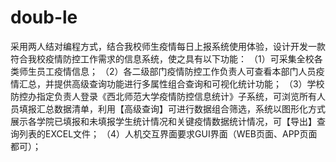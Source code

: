 # doub-le
采用两人结对编程方式，结合我校师生疫情每日上报系统使用体验，设计开发一款符合我校疫情防控工作需求的信息系统，使之具有以下功能：
（1）可采集全校各类师生员工疫情信息；
（2）各二级部门疫情防控工作负责人可查看本部门人员疫情汇总，并提供高级查询功能进行多属性组合查询和可视化统计功能；
（3）学校防控办指定负责人登录《西北师范大学疫情防控信息统计》子系统，可浏览所有人员填报汇总数据清单，利用【高级查询】可进行数据组合筛选，系统以图形化方式展示各学院已填报和未填报学生统计情况和关键疫情数据统计情况，可【导出】查询列表的EXCEL文件；
（4）人机交互界面要求GUI界面（WEB页面、APP页面都可）；
